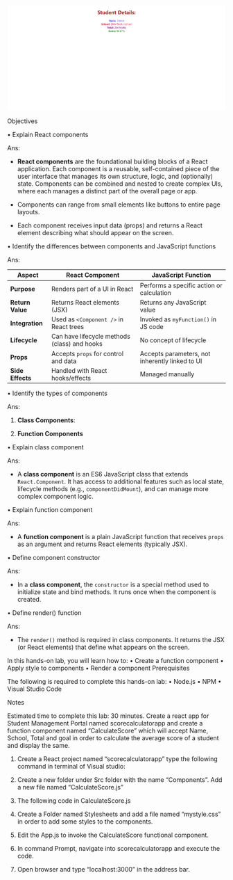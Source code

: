 ![img.png](output.png)

Objectives

• Explain React components

Ans:

- **React components** are the foundational building blocks of a React application. Each component is a reusable,
  self-contained piece of the user interface that manages its own structure, logic, and (optionally) state. Components
  can be combined and nested to create complex UIs, where each manages a distinct part of the overall page or app.

- Components can range from small elements like buttons to entire page layouts.
- Each component receives input data (props) and returns a React element describing what should appear on the screen.

• Identify the differences between components and JavaScript functions

Ans:

| Aspect           | React Component                              | JavaScript Function                             |
|------------------|----------------------------------------------|-------------------------------------------------|
| **Purpose**      | Renders part of a UI in React                | Performs a specific action or calculation       |
| **Return Value** | Returns React elements (JSX)                 | Returns any JavaScript value                    |
| **Integration**  | Used as `<Component />` in React trees       | Invoked as `myFunction()` in JS code            |
| **Lifecycle**    | Can have lifecycle methods (class) and hooks | No concept of lifecycle                         |
| **Props**        | Accepts `props` for control and data         | Accepts parameters, not inherently linked to UI |
| **Side Effects** | Handled with React hooks/effects             | Managed manually                                |

• Identify the types of components

Ans:

1. **Class Components**:

2. **Function Components**

• Explain class component

Ans:

- A **class component** is an ES6 JavaScript class that extends `React.Component`. It has access to additional features such as local state, lifecycle methods (e.g., `componentDidMount`), and can manage more complex component logic.

• Explain function component

Ans:

- A **function component** is a plain JavaScript function that receives `props` as an argument and returns React elements (typically JSX).

• Define component constructor

Ans:

- In a **class component**, the `constructor` is a special method used to initialize state and bind methods. It runs once when the component is created.

• Define render() function

Ans:

- The `render()` method is required in class components. It returns the JSX (or React elements) that define what appears on the screen.

In this hands-on lab, you will learn how to:
•	Create a function component
•	Apply style to components
•	Render a component
Prerequisites

The following is required to complete this hands-on lab:
•	Node.js
•	NPM
•	Visual Studio Code

Notes

Estimated time to complete this lab: 30 minutes.
Create a react app for Student Management Portal named scorecalculatorapp and create a function component named “CalculateScore” which will accept Name, School, Total and goal in order to calculate the average score of a student and display the same.

1.	Create a React project named “scorecalculatorapp” type the following command in terminal of Visual studio:

2.	Create a new folder under Src folder with the name “Components”. Add a new file named “CalculateScore.js”

3.	The following code in CalculateScore.js

4.	Create a Folder named Stylesheets and add a file named “mystyle.css” in order to add some styles to the components.

5.	Edit the App.js to invoke the CalculateScore functional component.

6.	In command Prompt, navigate into scorecalculatorapp and execute the code.

7.	Open browser and type “localhost:3000” in the address bar.